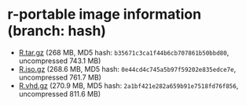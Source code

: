 
r-portable image information (branch: hash)
==========

- [R.tar.gz](https://rportable.blob.core.windows.net/r-portable/hash/R.tar.gz) (268 MB, MD5 hash: `b35671c3ca1f44b6cb707861b50bbd80`, uncompressed 743.1 MB)
- [R.iso.gz](https://rportable.blob.core.windows.net/r-portable/hash/R.iso.gz) (268.6 MB, MD5 hash: `0e44cd4c745a5b97f59202e835edce7e`, uncompressed 761.7 MB)
- [R.vhd.gz](https://rportable.blob.core.windows.net/r-portable/hash/R.vhd.gz) (270.9 MB, MD5 hash: `2a1bf421e282a659b91e7518fd76f856`, uncompressed 811.6 MB)

